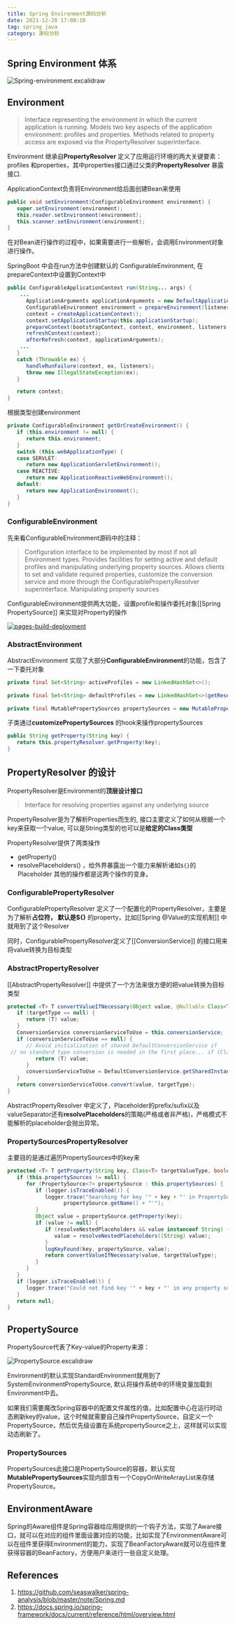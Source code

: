 ```yaml
---
title: Spring Environment源码分析
date: 2021-12-28 17:08:10
tag: spring java
category: 源码分析
---
```



## Spring Environment 体系


![Spring-environment.excalidraw](https://cdn.jsdelivr.net/gh/zhaohongxuan/picgo@master/20220506183240.png)



## Environment 

> Interface representing the environment in which the current application is running. Models two key aspects of the application environment: profiles and properties. Methods related to property access are exposed via the PropertyResolver superinterface.

Environment 继承自**PropertyResolver** 定义了应用运行环境的两大关键要素： profiles 和properties，其中properties接口通过父类的**PropertyResolver** 暴露接口.

<!-- more -->

ApplicationContext负责将Environment给后面创建Bean来使用


```java
public void setEnvironment(ConfigurableEnvironment environment) {  
   super.setEnvironment(environment);  
   this.reader.setEnvironment(environment);  
   this.scanner.setEnvironment(environment);  
}
```
在对Bean进行操作的过程中，如果需要进行一些解析，会调用Environment对象进行操作。 

SpringBoot 中会在run方法中创建默认的  ConfigurableEnvironment, 在prepareContext中设置到Context中

```java
public ConfigurableApplicationContext run(String... args) {  
	...
      ApplicationArguments applicationArguments = new DefaultApplicationArguments(args);  
      ConfigurableEnvironment environment = prepareEnvironment(listeners, bootstrapContext, applicationArguments);  
      context = createApplicationContext();  
      context.setApplicationStartup(this.applicationStartup);  
      prepareContext(bootstrapContext, context, environment, listeners, applicationArguments, printedBanner);  
      refreshContext(context);  
      afterRefresh(context, applicationArguments);  
    ...
   }  
   catch (Throwable ex) {  
      handleRunFailure(context, ex, listeners);  
      throw new IllegalStateException(ex);  
   }  

   return context;  
}  

```
根据类型创建environment
```java
private ConfigurableEnvironment getOrCreateEnvironment() {  
   if (this.environment != null) {  
      return this.environment;  
   }  
   switch (this.webApplicationType) {  
   case SERVLET:  
      return new ApplicationServletEnvironment();  
   case REACTIVE:  
      return new ApplicationReactiveWebEnvironment();  
   default:  
      return new ApplicationEnvironment();  
   }  
}
```



### ConfigurableEnvironment
先来看ConfigurableEnvironment源码中的注释：
>Configuration interface to be implemented by most if not all Environment types. Provides facilities for setting active and default profiles and manipulating underlying property sources. Allows clients to set and validate required properties, customize the conversion service and more through the ConfigurablePropertyResolver superinterface.
Manipulating property sources

ConfigurableEnvironment提供两大功能，设置profile和操作委托对象[[Spring PropertySource]] 来实现对Property的操作

[![pages-build-deployment](https://github.com/zhaohongxuan/zhaohongxuan.github.io/actions/workflows/pages/pages-build-deployment/badge.svg)](https://github.com/zhaohongxuan/zhaohongxuan.github.io/actions/workflows/pages/pages-build-deployment)


### AbstractEnvironment
AbstractEnvironment 实现了大部分**ConfigurableEnvironment**的功能，包含了一下委托对象

```java
private final Set<String> activeProfiles = new LinkedHashSet<>();  
  
private final Set<String> defaultProfiles = new LinkedHashSet<>(getReservedDefaultProfiles());  
  
private final MutablePropertySources propertySources = new MutablePropertySources()
```

子类通过**customizePropertySources** 的hook来操作propertySources

```java
public String getProperty(String key) {  
   return this.propertyResolver.getProperty(key);  
}
```


## PropertyResolver 的设计

PropertyResolver是Environment的**顶层设计接口**

> Interface for resolving properties against any underlying source 

PropertyResolver是为了解析Properties而生的, 接口主要定义了如何从根据一个key来获取一个value, 可以是String类型的也可以是**给定的Class类型**

PropertyResolver提供了两类操作
- getProperty()
- resolvePlaceholders() ，给外界暴露出一个能力来解析诸如`${}`的Placeholder
 其他的操作都是这两个操作的变身。


### ConfigurablePropertyResolver
ConfigurablePropertyResolver 定义了一个配置化的PropertyResolver，主要是为了解析**占位符， 默认是${}** 的property，比如[[Spring @Value的实现机制]] 中就用到了这个Resolver

同时，ConfigurablePropertyResolver定义了[[ConversionService]] 的接口用来将value转换为目标类型

### AbstractPropertyResolver
[[AbstractPropertyResolver]] 中提供了一个方法来很方便的把value转换为目标类型 

```java
protected <T> T convertValueIfNecessary(Object value, @Nullable Class<T> targetType) {  
   if (targetType == null) {  
      return (T) value;  
   }  
   ConversionService conversionServiceToUse = this.conversionService;  
   if (conversionServiceToUse == null) {  
      // Avoid initialization of shared DefaultConversionService if  
 // no standard type conversion is needed in the first place... if (ClassUtils.isAssignableValue(targetType, value)) {  
         return (T) value;  
      }  
      conversionServiceToUse = DefaultConversionService.getSharedInstance();  
   }  
   return conversionServiceToUse.convert(value, targetType);  
}
```
AbstractPropertyResolver 中定义了，Placeholder的prefix/sufix以及valueSeparator还有**resolvePlaceholders**的策略(严格或者非严格)，严格模式不能解析的placeholder会抛出异常。



### PropertySourcesPropertyResolver

主要目的是通过遍历PropertySources中的key来
```java
protected <T> T getProperty(String key, Class<T> targetValueType, boolean resolveNestedPlaceholders) {  
   if (this.propertySources != null) {  
      for (PropertySource<?> propertySource : this.propertySources) {  
         if (logger.isTraceEnabled()) {  
            logger.trace("Searching for key '" + key + "' in PropertySource '" +  
                  propertySource.getName() + "'");  
         }  
         Object value = propertySource.getProperty(key);  
         if (value != null) {  
            if (resolveNestedPlaceholders && value instanceof String) {  
               value = resolveNestedPlaceholders((String) value);  
            }  
            logKeyFound(key, propertySource, value);  
            return convertValueIfNecessary(value, targetValueType);  
         }  
      }  
   }  
   if (logger.isTraceEnabled()) {  
      logger.trace("Could not find key '" + key + "' in any property source");  
   }  
   return null;  
}
```


## PropertySource

PropertySource代表了Key-value的Property来源：

![PropertySource.excalidraw](https://cdn.jsdelivr.net/gh/zhaohongxuan/picgo@master/20220506184157.png)

Environment的默认实现StandardEnvironment就用到了SystemEnvironmentPropertySource, 默认将操作系统中的环境变量加载到Environment中去。

如果我们需要魔改Spring容器中的配置文件属性的值，比如配置中心在运行时动态刷新key的value，这个时候就需要自己操作PropertySource，自定义一个PropertySource，然后优先级设置在系统propertySource之上，这样就可以实现动态刷新了。

### PropertySources

PropertySources此接口是PropertySource的容器，默认实现**MutablePropertySources**实现内部含有一个CopyOnWriteArrayList来存储PropertySource。


## EnvironmentAware

Spring的Aware组件是Spring容器给应用提供的一个钩子方法，实现了Aware接口，就可以在对应的组件里面设置对应的功能，比如实现了EnvironmentAware可以在组件里获得Environment的能力，实现了BeanFactoryAware就可以在组件里获得容器的BeanFactory，方便用户来进行一些自定义处理。



## References
1.  https://github.com/seaswalker/spring-analysis/blob/master/note/Spring.md
2. https://docs.spring.io/spring-framework/docs/current/reference/html/overview.html 